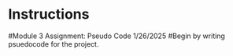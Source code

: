 # Instructions  

#Module 3 Assignment: Pseudo Code 1/26/2025
  #Begin by writing psuedocode for the project.
